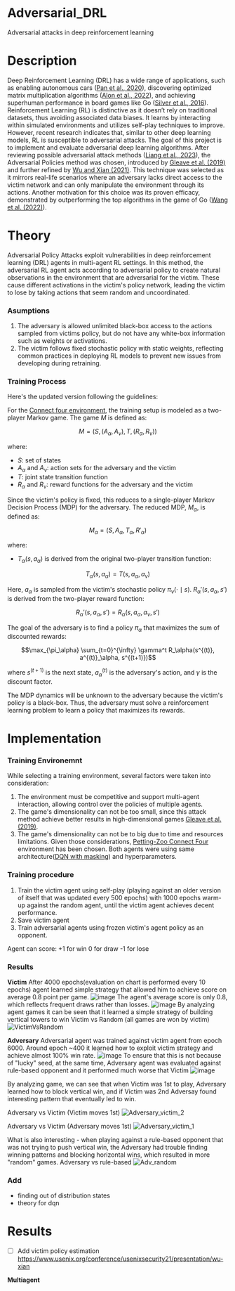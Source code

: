 # Adversarial_DRL
Adversarial attacks in deep reinforcement learning 


# Description
Deep Reinforcement Learning (DRL) has a wide range of applications, such as enabling autonomous cars ([Pan et al., 2020](https://arxiv.org/abs/2002.00444)), discovering optimized matrix multiplication algorithms ([Alon et al., 2022](https://www.nature.com/articles/s41586-022-05172-4)), and achieving superhuman performance in board games like Go ([Silver et al., 2016](https://www.nature.com/articles/nature16961)). Reinforcement Learning (RL) is distinctive as it doesn’t rely on traditional datasets, thus avoiding associated data biases. It learns by interacting within simulated environments and utilizes self-play techniques to improve. However, recent research indicates that, similar to other deep learning models, RL is susceptible to adversarial attacks. The goal of this project is to implement and evaluate adversarial deep learning algorithms. After reviewing possible adversarial attack methods ([Liang et al., 2023](https://ieeexplore.ieee.org/stamp/stamp.jsp?tp=&arnumber=9536399)), the Adversarial Policies method was chosen, introduced by [Gleave et al. (2019)](https://arxiv.org/abs/1905.10615) and further refined by [Wu and Xian (2021)](https://www.usenix.org/conference/usenixsecurity21/presentation/wu-xian). This technique was selected as it mirrors real-life scenarios where an adversary lacks direct access to the victim network and can only manipulate the environment through its actions. Another motivation for this choice was its proven efficacy, demonstrated by outperforming the top algorithms in the game of Go ([Wang et al. (2022)](https://arxiv.org/abs/2211.00241)).

# Theory 
Adversarial Policy Attacks exploit vulnerabilities in deep reinforcement learning (DRL) agents in multi-agent RL settings. In this method, the adversarial RL agent acts according to adversarial policy to create natural observations in the environment that are adversarial for the victim. These cause different activations in the victim's policy network, leading the victim to lose by taking actions that seem random and uncoordinated. 
### Asumptions 
1. The adversary is allowed unlimited black-box access to the actions sampled from victims policy, but do not have any white-box information such as weights or activations.
2. The victim follows fixed stochastic policy with static weights, reflecting common practices in deploying RL models to prevent new issues from developing during retraining.

### Training Process

Here's the updated version following the guidelines:

For the [Connect four environment](https://pettingzoo.farama.org/environments/classic/connect_four/), the training setup is modeled as a two-player Markov game. The game $M$ is defined as:

$$M = (S, (A_\alpha, A_\nu), T, (R_\alpha, R_\nu))$$

where:
- $S$: set of states
- $A_\alpha$ and $A_\nu$: action sets for the adversary and the victim
- $T$: joint state transition function
- $R_\alpha$ and $R_\nu$: reward functions for the adversary and the victim

Since the victim's policy is fixed, this reduces to a single-player Markov Decision Process (MDP) for the adversary. The reduced MDP, $M_\alpha$, is defined as:

$$M_\alpha = (S, A_\alpha, T_\alpha, R'_\alpha)$$

where:
- $T_\alpha(s, a_\alpha)$ is derived from the original two-player transition function:

$$T_\alpha(s, a_\alpha) = T(s, a_\alpha, a_\nu)$$

Here, $a_\alpha$ is sampled from the victim's stochastic policy $\pi_\nu(\cdot \mid s)$. $R_\alpha'(s, a_\alpha, s')$ is derived from the two-player reward function:

$$
R_\alpha'(s, a_\alpha, s') = R_\alpha(s, a_\alpha, a_\nu, s')
$$

The goal of the adversary is to find a policy $\pi_\alpha$ that maximizes the sum of discounted rewards:

$$\max_{\pi_\alpha} \sum_{t=0}^{\infty} \gamma^t R_\alpha(s^{(t)}, a^{(t)}_\alpha, s^{(t+1)})$$

where $s^{(t+1)}$ is the next state, $a^{(t)}_\alpha$ is the adversary's action, and $\gamma$ is the discount factor.

The MDP dynamics will be unknown to the adversary because the victim's policy is a black-box. Thus, the adversary must solve a reinforcement learning problem to learn a policy that maximizes its rewards.


# Implementation

### Training Environemnt
While selecting a training environment, several factors were taken into consideration:
1. The environment must be competitive and support multi-agent interaction, allowing control over the policies of multiple agents.
2. The game's dimensionality can not be too small, since this attack method achieve better results in high-dimensional games [Gleave et al. (2019)](https://arxiv.org/abs/1905.10615).
3. The game's dimensionality can not be to big due to time and resources limitations.
Given those considerations, [Petting-Zoo Connect Four](https://pettingzoo.farama.org/tutorials/sb3/connect_four/) environment has been chosen.
Both agents were using same architecture([DQN with masking](https://docs.agilerl.com/en/latest/api/algorithms/dqn.html)) and hyperparameters.

### Training procedure
1. Train the victim agent using self-play (playing against an older version of itself that was updated every 500 epochs) with 1000 epochs warm-up against the random agent, until the victim agent achieves decent performance. 
2. Save victim agent
3. Train adversarial agents using frozen victim's agent policy as an opponent.

Agent can score:
+1 for win
0 for draw
-1 for lose



### Results 
**Victim**
After 4000 epochs(evaluation on chart is performed every 10 epochs) agent learned simple strategy that allowed him to achieve score on average 0.8 point per game. 
![image](https://github.com/MrCogito/Adversarial_DRL/assets/22586533/b8c8e179-fa09-4dc3-a5d5-2d4d76402fdf)
The agent's average score is only 0.8, which reflects frequent draws rather than losses.
![image](https://github.com/MrCogito/Adversarial_DRL/assets/22586533/bc378c73-4ba4-4614-be5b-b01ebcdfe1f6)
By analyzing agent games it can be seen that it learned a simple strategy of building vertical towers to win
Victim vs Random (all games are won by victim)
![VictimVsRandom](https://github.com/MrCogito/Adversarial_DRL/assets/22586533/5cfbbd18-886e-4a95-a3d0-4eab7d3788ed)

**Adversary**
Adversarial agent was trained against victim agent from epoch 6000. 
Around epoch ~400 it learned how to exploit victim strategy and achieve almost 100% win rate. 
![image](https://github.com/MrCogito/Adversarial_DRL/assets/22586533/287416ab-a547-46a1-9761-62263fe4accc)
To ensure that this is not because of "lucky" seed, at the same time, Adversary agent was evaluated against rule-based opponent and it performed much worse that Victim 
![image](https://github.com/MrCogito/Adversarial_DRL/assets/22586533/0703d171-034d-47e5-b265-3454b2eb5e58)

By analyzing game, we can see that when Victim was 1st to play, Adversary learned how to block vertical win, and if Victim was 2nd Adversay found interesting pattern that eventually led to win. 

Adversary vs Victim (Victim moves 1st)
![Adversary_victim_2](https://github.com/MrCogito/Adversarial_DRL/assets/22586533/48524384-2d10-49aa-932d-916ebbe17596)

Adversary vs Victim (Adversary moves 1st)
![Adversary_victim_1](https://github.com/MrCogito/Adversarial_DRL/assets/22586533/c7204ae8-6b5f-409a-8874-f0d213e546e4)

What is also interesting - when playing against a rule-based opponent that was not trying to push vertical win, the Adversary had trouble finding winning patterns and blocking horizontal wins, which resulted in more "random" games.
Adversary vs rule-based
![Adv_random](https://github.com/MrCogito/Adversarial_DRL/assets/22586533/f194848b-fe1e-466e-a58e-91dfb248f954)



### Add 
- finding out of distribution states
- theory for dqn


# Results
- [ ] Add victim policy estimation https://www.usenix.org/conference/usenixsecurity21/presentation/wu-xian 

**Multiagent**

